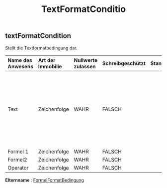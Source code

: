 ﻿---
title: TextFormatConditio
second_title: Aspose.Cells Cloud Documen
type: docs
url: /de/specification/model/textformatcondition/
description: "Aspose.Cells Cloud-Modellspezifikation: TextFormatCondition. Müheloses Bearbeiten von Excel und anderen Tabellenkalkulationsdokumenten mit Funktionen wie Öffnen, Generieren, Bearbeiten, Teilen, Zusammenführen, Vergleichen und Konvertieren"
kwords: Excel, Office, Tabellenkalkulation, Cloud REST API, TextFormatCondition
weight: 50
---
## **textFormatCondition**

 Stellt die Textformatbedingung dar.

| Name des Anwesens| Art der Immobilie| Nullwerte zulassen| Schreibgeschützt| Standardwert| Beschreibung|
|:- |:- |:- |:- |:- |:- |
| Text| Zeichenfolge| WAHR| FALSCH|| Der Textwert in einer bedingten Formatierungsregel vom Typ „Text enthält“. Nur gültig für Typ = containsText, notContainsText, beginWith und endsWith. Der Standardwert ist null.|
| Formel 1| Zeichenfolge| WAHR| FALSCH|||
| Formel2| Zeichenfolge| WAHR| FALSCH|||
| Operator| Zeichenfolge| WAHR| FALSCH|||

**Elternname** : [FormelFormatBedingung](/specification/model/formulaformatcondition)

